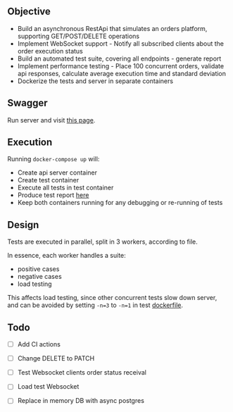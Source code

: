 ## Objective
- Build an asynchronous RestApi that simulates an orders platform, supporting GET/POST/DELETE operations
- Implement WebSocket support - Notify all subscribed clients about the order execution status
- Build an automated test suite, covering all endpoints - generate report
- Implement performance testing - Place 100 concurrent orders, validate api responses, calculate average 
  execution time and standard deviation
- Dockerize the tests and server in separate containers


## Swagger
Run server and visit [this page][swagger].


## Execution
Running `docker-compose up` will:
- Create api server container
- Create test container
- Execute all tests in test container
- Produce test report [here][test report]
- Keep both containers running for any debugging or re-running of tests


## Design
Tests are executed in parallel, split in 3 workers, according to file.

In essence, each worker handles a suite:
- positive cases
- negative cases
- load testing  

This affects load testing, since other concurrent tests slow down server, and can be avoided by setting 
`-n=3` to `-n=1` in test [dockerfile][test dockerfile].


## Todo
- [ ] Add CI actions
- [ ] Change DELETE to PATCH
- [ ] Test Websocket clients order status receival
- [ ] Load test Websocket
- [ ] Replace in memory DB with async postgres


[swagger]: http://0.0.0.0:80/docs
[test report]: test/test_reports/report.htm
[test dockerfile]: test/Dockerfile
